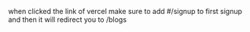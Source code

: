 when clicked the link of vercel make sure to add #/signup to first signup and then it will redirect you to /blogs
